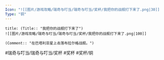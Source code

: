 ```yaml
---
Icon: "![[图片/游戏攻略/瑞奇与叮当/瑞奇与叮当/奖杯/我把你的战舰打下来了.png|30]]"
Type: "铜"
---
```

```ad-common-bronze-trophy
title: (Title:: "我把你的战舰打下来了")
![[图片/游戏攻略/瑞奇与叮当/瑞奇与叮当/奖杯/我把你的战舰打下来了.png|100]]

(Comment:: "在巴塔利亚星上击落布拉尔格战舰。")
```

#瑞奇与叮当/瑞奇与叮当/奖杯 #奖杯 #奖杯/铜
